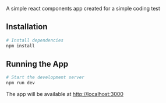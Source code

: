 A simple react components app created for a simple coding test

## Installation

```bash
# Install dependencies
npm install
```

## Running the App

```bash
# Start the development server
npm run dev
```

The app will be available at [http://localhost:3000](http://localhost:3000)
